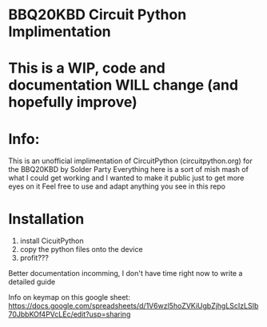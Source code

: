 # BBQ20KBD Circuit Python Implimentation

# This is a WIP, code and documentation WILL change (and hopefully improve)

# Info:
This is an unofficial implimentation of CircuitPython (circuitpython.org) for the BBQ20KBD by Solder Party
Everything here is a sort of mish mash of what I could get working and I wanted to make it public just to get more eyes on it
Feel free to use and adapt anything you see in this repo

# Installation
1. install CicuitPython
2. copy the python files onto the device
3. profit???


Better documentation incomming, I don't have time right now to write a detailed guide

Info on keymap on this google sheet: https://docs.google.com/spreadsheets/d/1V6wzl5hoZVKiUgbZjhgLScIzLSIb70JbbKOf4PVcLEc/edit?usp=sharing
